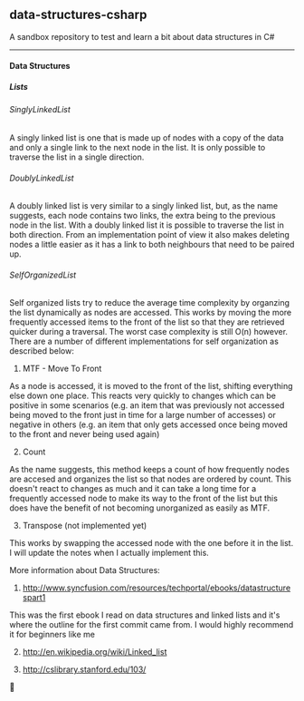 ## data-structures-csharp

A sandbox repository to test and learn a bit about data structures in C#

***

#### Data Structures

##### Lists

###### SinglyLinkedList

A singly linked list is one that is made up of nodes with a copy of the data and only a single link to the next node in the list. It is only possible to traverse the list in a single direction.


###### DoublyLinkedList

A doubly linked list is very similar to a singly linked list, but, as the name suggests, each node contains two links, the extra being to the previous node in the list. With a doubly linked list it is possible to traverse the list in both direction. From an implementation point of view it also makes deleting nodes a little easier as it has a link to both neighbours that need to be paired up. 


###### SelfOrganizedList

Self organized lists try to reduce the average time complexity by organzing the list dynamically as nodes are accessed. This works by moving the more frequently accessed items to the front of the list so that they are retrieved quicker during a traversal. The worst case complexity is still O(n) however. There are a number of different implementations for self organization as described below:

1) MTF - Move To Front

As a node is accessed, it is moved to the front of the list, shifting everything else down one place. This reacts very quickly to changes which can be positive in some scenarios (e.g. an item that was previously not accessed being moved to the front just in time for a large number of accesses) or negative in others (e.g. an item that only gets accessed once being moved to the front and never being used again)

2) Count

As the name suggests, this method keeps a count of how frequently nodes are accesed and organizes the list so that nodes are ordered by count. This doesn't react to changes as much and it can take a long time for a frequently accessed node to make its way to the front of the list but this does have the benefit of not becoming unorganized as easily as MTF.

3) Transpose (not implemented yet)

This works by swapping the accessed node with the one before it in the list. I will update the notes when I actually implement this. 



More information about Data Structures:

1. http://www.syncfusion.com/resources/techportal/ebooks/datastructurespart1 

This was the first ebook I read on data structures and linked lists and it's where the outline for the first commit came from. I would highly recommend it for beginners like me

2. http://en.wikipedia.org/wiki/Linked_list 

3. http://cslibrary.stanford.edu/103/

:koala: